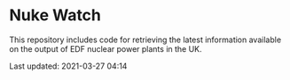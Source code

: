 # Nuke Watch

This repository includes code for retrieving the latest information available on the output of EDF nuclear power plants in the UK.

Last updated: 2021-03-27 04:14